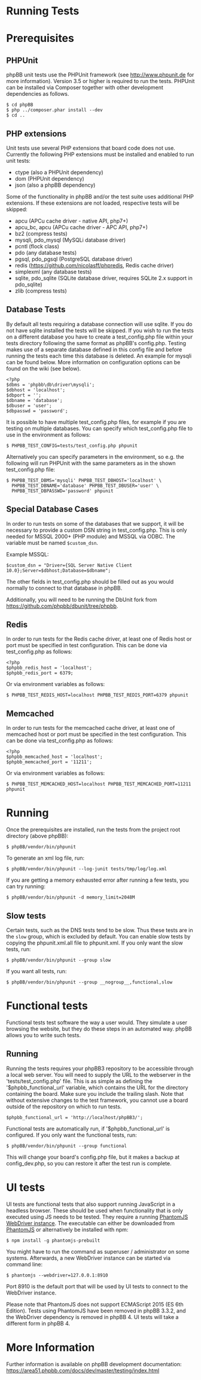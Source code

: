 Running Tests
=============

Prerequisites
=============

PHPUnit
-------

phpBB unit tests use the PHPUnit framework (see http://www.phpunit.de for more
information). Version 3.5 or higher is required to run the tests. PHPUnit can
be installed via Composer together with other development dependencies as
follows.

    $ cd phpBB
    $ php ../composer.phar install --dev
    $ cd ..

PHP extensions
--------------

Unit tests use several PHP extensions that board code does not use. Currently
the following PHP extensions must be installed and enabled to run unit tests:

- ctype (also a PHPUnit dependency)
- dom (PHPUnit dependency)
- json (also a phpBB dependency)

Some of the functionality in phpBB and/or the test suite uses additional
PHP extensions. If these extensions are not loaded, respective tests
will be skipped:

- apcu (APCu cache driver - native API, php7+)
- apcu_bc, apcu (APCu cache driver - APC API, php7+)
- bz2 (compress tests)
- mysqli, pdo_mysql (MySQLi database driver)
- pcntl (flock class)
- pdo (any database tests)
- pgsql, pdo_pgsql (PostgreSQL database driver)
- redis (https://github.com/nicolasff/phpredis, Redis cache driver)
- simplexml (any database tests)
- sqlite, pdo_sqlite (SQLite database driver, requires SQLite 2.x support
  in pdo_sqlite)
- zlib (compress tests)

Database Tests
--------------

By default all tests requiring a database connection will use sqlite. If you
do not have sqlite installed the tests will be skipped. If you wish to run the
tests on a different database you have to create a test_config.php file within
your tests directory following the same format as phpBB's config.php. Testing
makes use of a separate database defined in this config file and before running
the tests each time this database is deleted. An example for mysqli can be
found below. More information on configuration options can be found on the
wiki (see below).

    <?php
    $dbms = 'phpbb\db\driver\mysqli';
    $dbhost = 'localhost';
    $dbport = '';
    $dbname = 'database';
    $dbuser = 'user';
    $dbpasswd = 'password';

It is possible to have multiple test_config.php files, for example if you
are testing on multiple databases. You can specify which test_config.php file
to use in the environment as follows:

    $ PHPBB_TEST_CONFIG=tests/test_config.php phpunit

Alternatively you can specify parameters in the environment, so e.g. the
following will run PHPUnit with the same parameters as in the shown
test_config.php file:

    $ PHPBB_TEST_DBMS='mysqli' PHPBB_TEST_DBHOST='localhost' \
      PHPBB_TEST_DBNAME='database' PHPBB_TEST_DBUSER='user' \
      PHPBB_TEST_DBPASSWD='password' phpunit

Special Database Cases
----------------------
In order to run tests on some of the databases that we support, it will be
necessary to provide a custom DSN string in test_config.php. This is only
needed for MSSQL 2000+ (PHP module) and MSSQL via ODBC. The variable must be
named `$custom_dsn`.

Example MSSQL:

    $custom_dsn = "Driver={SQL Server Native Client 10.0};Server=$dbhost;Database=$dbname";

The other fields in test_config.php should be filled out as you would normally
to connect to that database in phpBB.

Additionally, you will need to be running the DbUnit fork from
https://github.com/phpbb/dbunit/tree/phpbb.

Redis
-----

In order to run tests for the Redis cache driver, at least one of Redis host
or port must be specified in test configuration. This can be done via
test_config.php as follows:

    <?php
    $phpbb_redis_host = 'localhost';
    $phpbb_redis_port = 6379;

Or via environment variables as follows:

    $ PHPBB_TEST_REDIS_HOST=localhost PHPBB_TEST_REDIS_PORT=6379 phpunit

Memcached
---------

In order to run tests for the memcached cache driver, at least one of memcached
host or port must be specified in the test configuration. This can be done via
test_config.php as follows:

    <?php
    $phpbb_memcached_host = 'localhost';
    $phpbb_memcached_port = '11211';

Or via environment variables as follows:

    $ PHPBB_TEST_MEMCACHED_HOST=localhost PHPBB_TEST_MEMCACHED_PORT=11211 phpunit

Running
=======

Once the prerequisites are installed, run the tests from the project root
directory (above phpBB):

    $ phpBB/vendor/bin/phpunit

To generate an xml log file, run:

    $ phpBB/vendor/bin/phpunit --log-junit tests/tmp/log/log.xml

If you are getting a memory exhausted error after running a few tests, you can try running:

    $ phpBB/vendor/bin/phpunit -d memory_limit=2048M

Slow tests
--------------

Certain tests, such as the DNS tests tend to be slow.
Thus these tests are in the `slow` group, which is excluded by default. You can
enable slow tests by copying the phpunit.xml.all file to phpunit.xml. If you
only want the slow tests, run:

    $ phpBB/vendor/bin/phpunit --group slow

If you want all tests, run:

    $ phpBB/vendor/bin/phpunit --group __nogroup__,functional,slow


Functional tests
================

Functional tests test software the way a user would. They simulate a user
browsing the website, but they do these steps in an automated way.
phpBB allows you to write such tests.

Running
-------

Running the tests requires your phpBB3 repository to be accessible through a
local web server. You will need to supply the URL to the webserver in
the 'tests/test_config.php' file. This is as simple as defining the
'$phpbb_functional_url' variable, which contains the URL for the directory containing
the board. Make sure you include the trailing slash. Note that without extensive
changes to the test framework, you cannot use a board outside of the repository
on which to run tests.

    $phpbb_functional_url = 'http://localhost/phpBB3/';

Functional tests are automatically run, if '$phpbb_functional_url' is configured.
If you only want the functional tests, run:

    $ phpBB/vendor/bin/phpunit --group functional

This will change your board's config.php file, but it makes a backup at
config_dev.php, so you can restore it after the test run is complete.

UI tests
========

UI tests are functional tests that also support running JavaScript in a
headless browser. These should be used when functionality that is only
executed using JS needs to be tested. They require a running
[PhantomJS WebDriver instance](http://phantomjs.org/). The executable can
either be downloaded from [PhantomJS](http://phantomjs.org/download.html)
or alternatively be installed with npm:

    $ npm install -g phantomjs-prebuilt

You might have to run the command as superuser / administrator on some
systems. Afterwards, a new WebDriver instance can be started via command
line:

    $ phantomjs --webdriver=127.0.0.1:8910

Port 8910 is the default port that will be used by UI tests to connect
to the WebDriver instance.

Please note that PhantomJS does not support ECMAScript 2015 (ES 6th Edition).
Tests using PhantomJS have been removed in phpBB 3.3.2, 
and the WebDriver dependency is removed in phpBB 4.
UI tests will take a different form in phpBB 4. 

More Information
================

Further information is available on phpBB development documentation:
https://area51.phpbb.com/docs/dev/master/testing/index.html
